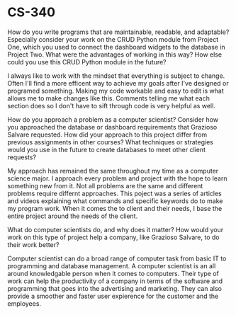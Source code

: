 # CS-340
How do you write programs that are maintainable, readable, and adaptable? Especially consider your work on the CRUD Python module from Project One, which you used to connect the dashboard widgets to the database in Project Two. What were the advantages of working in this way? How else could you use this CRUD Python module in the future?

I always like to work with the mindset that everything is subject to change. Often I'll find a more efficent way to achieve my goals after I've designed or programed something. Making my code workable and easy to edit is what allows me to make changes like this. Comments telling me what each section does so I don't have to sift through code is very helpful as well. 


How do you approach a problem as a computer scientist? Consider how you approached the database or dashboard requirements that Grazioso Salvare requested. How did your approach to this project differ from previous assignments in other courses? What techniques or strategies would you use in the future to create databases to meet other client requests?

My approach has remained the same throughout my time as a computer science major. I approach every problem and project with the hope to learn something new from it. Not all problems are the same and different problems require differnt approaches. This  poject was a series of articles and videos explaining what commands and specific keywords do to make my program work. When it comes the to client and their needs, I base the entire project around the needs of the client.


What do computer scientists do, and why does it matter? How would your work on this type of project help a company, like Grazioso Salvare, to do their work better?

Computer scientist can do a broad range of computer task from basic IT to programming and database management. A computer scientist is an all around knowledgable person when it comes to computers. Their type of work can help the productivity of a company in terms of the software and programming that goes into the advertising and marketing. They can also provide a smoother and faster user expierence for the customer and the employees.
